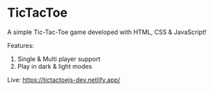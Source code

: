 # TicTacToe

A simple Tic-Tac-Toe game developed with HTML, CSS &amp; JavaScript!

Features:

1. Single & Multi player support
2. Play in dark & light modes

Live: https://tictactoejs-dev.netlify.app/

